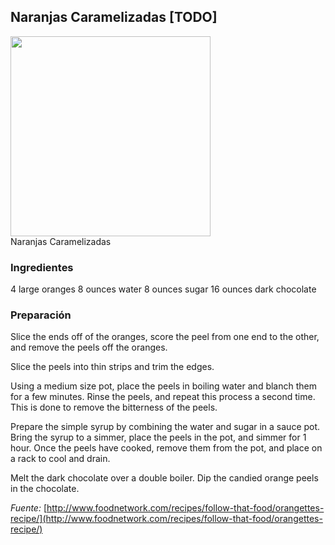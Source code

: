 ## Naranjas Caramelizadas [TODO]

<div class="image">
  <img src="http://i.imgur.com/cB1rgP8.jpg" height=320/>
  <div class="caption">Naranjas Caramelizadas</div>
</div>

### Ingredientes
4 large oranges
8 ounces water
8 ounces sugar
16 ounces dark chocolate

### Preparación

Slice the ends off of the oranges, score the peel from one end to the other, and remove the peels off the oranges.

Slice the peels into thin strips and trim the edges.

Using a medium size pot, place the peels in boiling water and blanch them for a few minutes. Rinse the peels, and repeat this process a second time. This is done to remove the bitterness of the peels.

Prepare the simple syrup by combining the water and sugar in a sauce pot. Bring the syrup to a simmer, place the peels in the pot, and simmer for 1 hour. Once the peels have cooked, remove them from the pot, and place on a rack to cool and drain.

Melt the dark chocolate over a double boiler. Dip the candied orange peels in the chocolate.

*Fuente:* [http://www.foodnetwork.com/recipes/follow-that-food/orangettes-recipe/](http://www.foodnetwork.com/recipes/follow-that-food/orangettes-recipe/)
